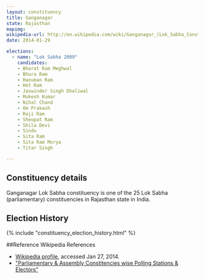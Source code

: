```yaml
---
layout: constituency
title: Ganganagar
state: Rajasthan
mapimg: 
wikipedia-url: http://en.wikipedia.com/wiki/Ganganagar_(Lok_Sabha_Constituency)
date: 2014-01-29

elections: 
  - name: "Lok Sabha 2009"
    candidates: 
    - Bharat Ram Meghwal 
    - Bhura Ram 
    - Hanuman Ram 
    - Het Ram 
    - Jaswinder Singh Dhaliwal 
    - Mukesh Kumar 
    - Nihal Chand 
    - Om Prakash 
    - Raji Ram 
    - Sheopat Ram 
    - Shila Devi 
    - Sindu 
    - Sita Ram 
    - Sita Ram Morya 
    - Titar Singh 

---
```

## Constituency details
Ganganagar Lok Sabha constituency is one of the 25 Lok Sabha (parliamentary) constituencies in Rajasthan state in India.




## Election History
{% include "constituency_election_history.html" %}

##Reference
Wikipedia References
- [Wikipedia profile]({{page.profile.wikipedia}}), accessed Jan 27, 2014.
- ["Parliamentary & Assembly Constitencies wise Polling Stations & Electors"][wiki1]

[wiki1]: http://ceorajasthan.nic.in/PC-ACWISE-ELECTORS.pdf
